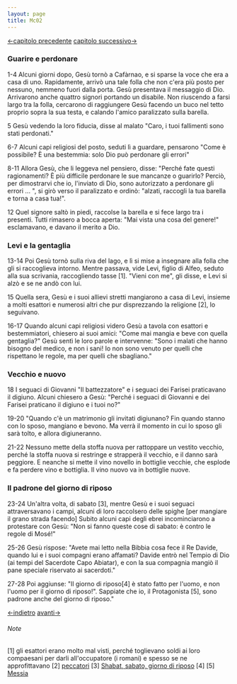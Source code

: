 ```yaml
---
layout: page
title: Mc02
---
```


[<-capitolo precedente](Mc01.html) [capitolo successivo->](Mc03.html)

### Guarire e perdonare
1-4 Alcuni giorni dopo, Gesù tornò a Cafàrnao, e si sparse la voce che era a casa di uno. Rapidamente, arrivò una tale folla che non c'era più posto per nessuno, nemmeno fuori dalla porta. Gesù presentava il messaggio di Dio. Arrivarono anche quattro signori portando un disabile. Non riuscendo a farsi largo tra la folla, cercarono di raggiungere Gesù facendo un buco nel tetto proprio sopra la sua testa, e calando l'amico paralizzato sulla barella.

5 Gesù vedendo la loro fiducia, disse al malato "Caro, i tuoi fallimenti sono stati perdonati."

6-7 Alcuni capi religiosi del posto, seduti lì a guardare, pensarono "Come è possibile? È una bestemmia: solo Dio può perdonare gli errori"

8-11 Allora Gesù, che li leggeva nel pensiero, disse: "Perché fate questi ragionamenti? È più difficile perdonare le sue mancanze o guarirlo? Perciò, per dimostrarvi che io, l'inviato di Dio, sono autorizzato a perdonare gli errori ... ", si girò verso il paralizzato e ordinò: "alzati, raccogli la tua barella e torna a casa tua!".

12 Quel signore saltò in piedi, raccolse la barella e si fece largo tra i presenti. Tutti rimasero a bocca aperta: "Mai vista una cosa del genere!" esclamavano, e davano il merito a Dio.

### Levi e la gentaglia
13-14 Poi Gesù tornò sulla riva del lago, e lì si mise a insegnare alla folla che gli si raccoglieva intorno. Mentre passava, vide Levi, figlio di Alfeo, seduto alla sua scrivania, raccogliendo tasse [1]. "Vieni con me", gli disse, e Levi si alzò e se ne andò con lui.

15 Quella sera, Gesù e i suoi allievi stretti mangiarono a casa di Levi, insieme a molti esattori e numerosi altri che pur disprezzando la religione [2], lo seguivano.

16-17 Quando alcuni capi religiosi videro Gesù a tavola con esattori e bestemmiatori, chiesero ai suoi amici: "Come mai mangia e beve con quella gentaglia?" Gesù sentì le loro parole e intervenne: "Sono i malati che hanno bisogno del medico, e non i sani! Io non sono venuto per quelli che rispettano le regole, ma per quelli che sbagliano."

### Vecchio e nuovo
18 I seguaci di Giovanni "Il battezzatore" e i seguaci dei Farisei praticavano il digiuno. Alcuni chiesero a Gesù: "Perché i seguaci di Giovanni e dei Farisei praticano il digiuno e i tuoi no?"

19-20 "Quando c'è un matrimonio gli invitati digiunano? Fin quando stanno con lo sposo, mangiano e bevono. Ma verrà il momento in cui lo sposo gli sarà tolto, e allora digiuneranno.

21-22 Nessuno mette della stoffa nuova per rattoppare un vestito vecchio, perché la stoffa nuova si restringe e strapperà il vecchio, e il danno sarà peggiore. E neanche si mette il vino novello in bottiglie vecchie, che esplode e fa perdere vino e bottiglia. Il vino nuovo va in bottiglie nuove.

### Il padrone del giorno di riposo
23-24 Un'altra volta, di sabato [3], mentre Gesù e i suoi seguaci attraversavano i campi, alcuni di loro raccolsero delle spighe \[per mangiare il grano strada facendo\] Subito alcuni capi degli ebrei incominciarono a protestare con Gesù: "Non si fanno queste cose di sabato: è contro le regole di Mosé!"

25-26 Gesù rispose: "Avete mai letto nella Bibbia cosa fece il Re Davide, quando lui e i suoi compagni erano affamati? Davide entrò nel Tempio di Dio (ai tempi del Sacerdote Capo Abiatar), e con la sua compagnia mangiò il pane speciale riservato ai sacerdoti."

27-28 Poi aggiunse: "Il giorno di riposo[4] è stato fatto per l'uomo, e non l'uomo per il giorno di riposo!". Sappiate che io, il Protagonista [5], sono padrone anche del giorno di riposo."

[<-indietro](Mc01.html) [avanti->](Mc03.html)

###### Note
[1] gli esattori erano molto mal visti, perché toglievano soldi ai loro compaesani per darli all'occupatore (i romani) e spesso se ne approfittavano
[2] [peccatori](/G/peccatori "wikilink")
[3] [Shabat, sabato, giorno di riposo](/g/shabat "wikilink")
[4]
[5] [Messia](/g/Messia "wikilink")